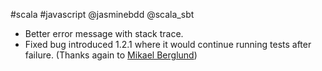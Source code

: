 #scala #javascript @jasminebdd @scala_sbt

* Better error message with stack trace.
* Fixed bug introduced 1.2.1 where it would continue running tests after failure.
(Thanks again to [Mikael Berglund](https://github.com/PhroZenOne))